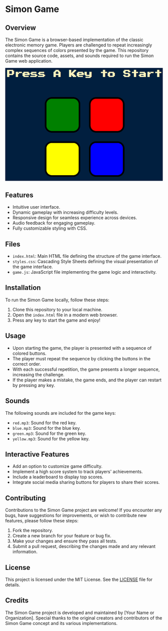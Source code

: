 # Simon Game

## Overview
The Simon Game is a browser-based implementation of the classic electronic memory game. Players are challenged to repeat increasingly complex sequences of colors presented by the game. This repository contains the source code, assets, and sounds required to run the Simon Game web application.

![Game Preview](game_preview.png) <!-- Add a preview image of the game here -->

## Features
- Intuitive user interface.
- Dynamic gameplay with increasing difficulty levels.
- Responsive design for seamless experience across devices.
- Audio feedback for engaging gameplay.
- Fully customizable styling with CSS.

## Files
- `index.html`: Main HTML file defining the structure of the game interface.
- `styles.css`: Cascading Style Sheets defining the visual presentation of the game interface.
- `game.js`: JavaScript file implementing the game logic and interactivity.

## Installation
To run the Simon Game locally, follow these steps:
1. Clone this repository to your local machine.
2. Open the `index.html` file in a modern web browser.
3. Press any key to start the game and enjoy!

## Usage
- Upon starting the game, the player is presented with a sequence of colored buttons.
- The player must repeat the sequence by clicking the buttons in the correct order.
- With each successful repetition, the game presents a longer sequence, increasing the challenge.
- If the player makes a mistake, the game ends, and the player can restart by pressing any key.

## Sounds
The following sounds are included for the game keys:
- `red.mp3`: Sound for the red key.
- `blue.mp3`: Sound for the blue key.
- `green.mp3`: Sound for the green key.
- `yellow.mp3`: Sound for the yellow key.

## Interactive Features
- Add an option to customize game difficulty.
- Implement a high score system to track players' achievements.
- Include a leaderboard to display top scores.
- Integrate social media sharing buttons for players to share their scores.

## Contributing
Contributions to the Simon Game project are welcome! If you encounter any bugs, have suggestions for improvements, or wish to contribute new features, please follow these steps:
1. Fork the repository.
2. Create a new branch for your feature or bug fix.
3. Make your changes and ensure they pass all tests.
4. Submit a pull request, describing the changes made and any relevant information.

## License
This project is licensed under the MIT License. See the [LICENSE](LICENSE) file for details.

## Credits
The Simon Game project is developed and maintained by [Your Name or Organization]. Special thanks to the original creators and contributors of the Simon Game concept and its various implementations.
